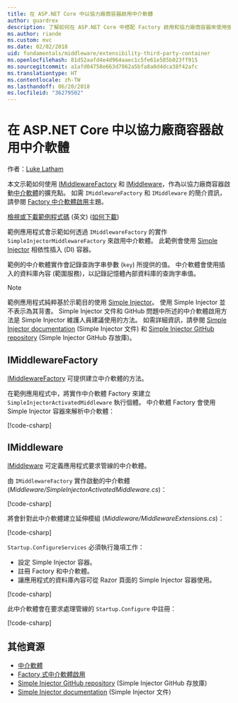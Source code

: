 ```yaml
---
title: 在 ASP.NET Core 中以協力廠商容器啟用中介軟體
author: guardrex
description: 了解如何在 ASP.NET Core 中搭配 Factory 啟用和協力廠商容器來使用強型別中介軟體。
ms.author: riande
ms.custom: mvc
ms.date: 02/02/2018
uid: fundamentals/middleware/extensibility-third-party-container
ms.openlocfilehash: 81d52aafd4e4d964aaec1c5fe61e585b023ff915
ms.sourcegitcommit: a1afd04758e663d7062a5bfa8a0d4dca38f42afc
ms.translationtype: HT
ms.contentlocale: zh-TW
ms.lasthandoff: 06/20/2018
ms.locfileid: "36279502"
---
```

# <a name="middleware-activation-with-a-third-party-container-in-aspnet-core"></a>在 ASP.NET Core 中以協力廠商容器啟用中介軟體

作者：[Luke Latham](https://github.com/guardrex)

本文示範如何使用 [IMiddlewareFactory](/dotnet/api/microsoft.aspnetcore.http.imiddlewarefactory) 和 [IMiddleware](/dotnet/api/microsoft.aspnetcore.http.imiddleware)，作為以協力廠商容器啟動[中介軟體](xref:fundamentals/middleware/index)的擴充點。 如需 `IMiddlewareFactory` 和 `IMiddleware` 的簡介資訊，請參閱 [Factory 中介軟體啟用](xref:fundamentals/middleware/extensibility)主題。

[檢視或下載範例程式碼](https://github.com/aspnet/Docs/tree/master/aspnetcore/fundamentals/middleware/extensibility-third-party-container/sample) \(英文\) ([如何下載](xref:tutorials/index#how-to-download-a-sample))

範例應用程式會示範如何透過 `IMiddlewareFactory` 的實作 `SimpleInjectorMiddlewareFactory` 來啟用中介軟體。 此範例會使用 [Simple Injector](https://simpleinjector.org) 相依性插入 (DI) 容器。

範例的中介軟體實作會記錄查詢字串參數 (`key`) 所提供的值。 中介軟體會使用插入的資料庫內容 (範圍服務)，以記錄記憶體內部資料庫的查詢字串值。

> [!NOTE]
> 範例應用程式純粹基於示範目的使用 [Simple Injector](https://github.com/simpleinjector/SimpleInjector)。 使用 Simple Injector 並不表示為其背書。 Simple Injector 文件和 GitHub 問題中所述的中介軟體啟用方法是 Simple Injector 維護人員建議使用的方法。 如需詳細資訊，請參閱 [Simple Injector documentation](https://simpleinjector.readthedocs.io/en/latest/index.html) (Simple Injector 文件) 和 [Simple Injector GitHub repository](https://github.com/simpleinjector/SimpleInjector) (Simple Injector GitHub 存放庫)。

## <a name="imiddlewarefactory"></a>IMiddlewareFactory

[IMiddlewareFactory](/dotnet/api/microsoft.aspnetcore.http.imiddlewarefactory) 可提供建立中介軟體的方法。

在範例應用程式中，將實作中介軟體 Factory 來建立 `SimpleInjectorActivatedMiddleware` 執行個體。 中介軟體 Factory 會使用 Simple Injector 容器來解析中介軟體：

[!code-csharp[](extensibility-third-party-container/sample/Middleware/SimpleInjectorMiddlewareFactory.cs?name=snippet1&highlight=5-8,12)]

## <a name="imiddleware"></a>IMiddleware

[IMiddleware](/dotnet/api/microsoft.aspnetcore.http.imiddleware) 可定義應用程式要求管線的中介軟體。

由 `IMiddlewareFactory` 實作啟動的中介軟體 (*Middleware/SimpleInjectorActivatedMiddleware.cs*)：

[!code-csharp[](extensibility-third-party-container/sample/Middleware/SimpleInjectorActivatedMiddleware.cs?name=snippet1)]

將會針對此中介軟體建立延伸模組 (*Middleware/MiddlewareExtensions.cs*)：

[!code-csharp[](extensibility-third-party-container/sample/Middleware/MiddlewareExtensions.cs?name=snippet1)]

`Startup.ConfigureServices` 必須執行幾項工作：

* 設定 Simple Injector 容器。
* 註冊 Factory 和中介軟體。
* 讓應用程式的資料庫內容可從 Razor 頁面的 Simple Injector 容器使用。

[!code-csharp[](extensibility-third-party-container/sample/Startup.cs?name=snippet1)]

此中介軟體會在要求處理管線的 `Startup.Configure` 中註冊：

[!code-csharp[](extensibility-third-party-container/sample/Startup.cs?name=snippet2&highlight=13)]

## <a name="additional-resources"></a>其他資源

* [中介軟體](xref:fundamentals/middleware/index)
* [Factory 式中介軟體啟用](xref:fundamentals/middleware/extensibility)
* [Simple Injector GitHub repository](https://github.com/simpleinjector/SimpleInjector) (Simple Injector GitHub 存放庫)
* [Simple Injector documentation](https://simpleinjector.readthedocs.io/en/latest/index.html) (Simple Injector 文件)
